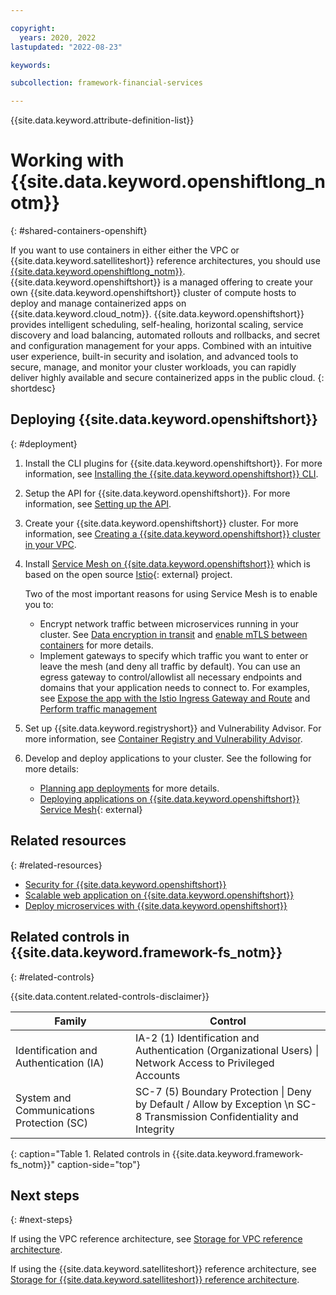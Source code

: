 ```yaml
---

copyright:
  years: 2020, 2022
lastupdated: "2022-08-23"

keywords:

subcollection: framework-financial-services

---
```


{{site.data.keyword.attribute-definition-list}}

# Working with {{site.data.keyword.openshiftlong_notm}}
{: #shared-containers-openshift}

If you want to use containers in either either the VPC or {{site.data.keyword.satelliteshort}} reference architectures, you should use [{{site.data.keyword.openshiftlong_notm}}](/docs/openshift?topic=openshift-roks-overview). {{site.data.keyword.openshiftshort}} is a managed offering to create your own {{site.data.keyword.openshiftshort}} cluster of compute hosts to deploy and manage containerized apps on {{site.data.keyword.cloud_notm}}. {{site.data.keyword.openshiftshort}} provides intelligent scheduling, self-healing, horizontal scaling, service discovery and load balancing, automated rollouts and rollbacks, and secret and configuration management for your apps. Combined with an intuitive user experience, built-in security and isolation, and advanced tools to secure, manage, and monitor your cluster workloads, you can rapidly deliver highly available and secure containerized apps in the public cloud.
{: shortdesc}



## Deploying {{site.data.keyword.openshiftshort}}
{: #deployment}

1. Install the CLI plugins for {{site.data.keyword.openshiftshort}}. For more information, see [Installing the {{site.data.keyword.openshiftshort}} CLI]().

2. Setup the API for {{site.data.keyword.openshiftshort}}. For more information, see [Setting up the API](/docs/openshift?topic=openshift-cs_api_install).

3. Create your {{site.data.keyword.openshiftshort}} cluster. For more information, see [Creating a {{site.data.keyword.openshiftshort}} cluster in your VPC](/docs/openshift?topic=openshift-vpc_rh_tutorial).

4. Install [Service Mesh on {{site.data.keyword.openshiftshort}}](/docs/solution-tutorials?topic=solution-tutorials-openshift-service-mesh) which is based on the open source [Istio](https://istio.io/){: external} project.

   Two of the most important reasons for using Service Mesh is to enable you to:

   * Encrypt network traffic between microservices running in your cluster. See [Data encryption in transit](/docs/framework-financial-services?topic=framework-financial-services-shared-encryption-in-transit) and [enable mTLS between containers](/docs/solution-tutorials?topic=solution-tutorials-openshift-service-mesh#openshift-service-mesh-secure_services) for more details.
   * Implement gateways to specify which traffic you want to enter or leave the mesh (and deny all traffic by default). You can use an egress gateway to control/allowlist all necessary endpoints and domains that your application needs to connect to. For examples, see [Expose the app with the Istio Ingress Gateway and Route](/docs/solution-tutorials?topic=solution-tutorials-openshift-service-mesh#openshift-service-mesh-ingress_gateway_route) and [Perform traffic management](docs/solution-tutorials?topic=solution-tutorials-openshift-service-mesh#openshift-service-mesh-traffic_management)

5. Set up {{site.data.keyword.registryshort}} and Vulnerability Advisor. For more information, see [Container Registry and Vulnerability Advisor](/docs/framework-financial-services?topic=framework-financial-services-shared-development-processes#vpc-architecture-development-processes-registry-vulnerability-advisor).

6. Develop and deploy applications to your cluster. See the following for more details:
   * [Planning app deployments](/docs/openshift?topic=openshift-plan_deploy) for more details.
   * [Deploying applications on {{site.data.keyword.openshiftshort}} Service Mesh](https://docs.openshift.com/container-platform/4.5/service_mesh/v1x/prepare-to-deploy-applications-ossm.html){: external}

## Related resources
{: #related-resources}



* [Security for {{site.data.keyword.openshiftshort}}](/docs/openshift?topic=openshift-security)
* [Scalable web application on {{site.data.keyword.openshiftshort}}](/docs/solution-tutorials?topic=solution-tutorials-scalable-webapp-openshift)
* [Deploy microservices with {{site.data.keyword.openshiftshort}}](/docs/solution-tutorials?topic=solution-tutorials-openshift-microservices)

## Related controls in {{site.data.keyword.framework-fs_notm}}
{: #related-controls}

{{site.data.content.related-controls-disclaimer}}

| Family | Control |
|--------|---------|
| Identification and Authentication (IA) | IA-2 (1) Identification and Authentication (Organizational Users) &#124; Network Access to Privileged Accounts |
| System and Communications Protection (SC) | SC-7 (5) Boundary Protection &#124; Deny by Default / Allow by Exception \n SC-8	Transmission Confidentiality and Integrity |
{: caption="Table 1. Related controls in {{site.data.keyword.framework-fs_notm}}" caption-side="top"}






## Next steps
{: #next-steps}

If using the VPC reference architecture, see [Storage for VPC reference architecture](/docs/framework-financial-services?topic=framework-financial-services-vpc-architecture-storage).

If using the {{site.data.keyword.satelliteshort}} reference architecture, see [Storage for {{site.data.keyword.satelliteshort}} reference architecture](/docs/framework-financial-services?topic=framework-financial-services-satellite-architecture-storage).
